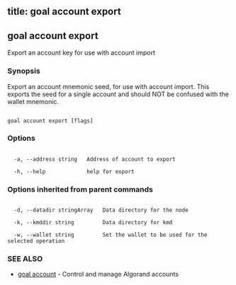 title: goal account export
---
## goal account export



Export an account key for use with account import



### Synopsis



Export an account mnemonic seed, for use with account import. This exports the seed for a single account and should NOT be confused with the wallet mnemonic.



```

goal account export [flags]

```



### Options



```

  -a, --address string   Address of account to export

  -h, --help             help for export

```



### Options inherited from parent commands



```

  -d, --datadir stringArray   Data directory for the node

  -k, --kmddir string         Data directory for kmd

  -w, --wallet string         Set the wallet to be used for the selected operation

```



### SEE ALSO



* [goal account](../../account/account/)	 - Control and manage Algorand accounts



